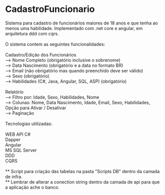 # CadastroFuncionario

Sistema para cadastro de funcionários maiores de 18 anos e que tenha ao menos uma habilidade. Implementado com .net core e angular, em arquitetura ddd com cqrs.</br>
</br>
O sistema contem as seguintes funcionalidades: </br>
</br>
Cadastro/Edição dos Funcionários</br>
--> Nome Completo (obrigatório inclusive o sobrenome)</br>
--> Data Nascimento (obrigatório e a data no formato BR)</br>
--> Email (não obrigatório mas quando preenchido deve ser válido)</br>
--> Sexo (obrigatório)</br>
--> Habilidades (C#, Java, Angular, SQL, ASP) (obrigatório)</br>
</br>
Relatório </br>
--> Filtro por: Idade, Sexo, Habilidades, Nome </br>
--> Colunas: Nome, Data Nascimento, Idade, Email, Sexo, Habilidades, Opção para Ativar / Desativar </br>
--> Paginação </br>
</br>
Tecnologias utilizadas:</br>
</br>
WEB API C#</br>
Dapper</br>
Angular</br>
MS SQL Server</br>
DDD</br>
CQRS</br>
</br>
** Script para criação das tabelas na pasta "Scripts DB" dentro da camada de infra.</br>
** Lembrar de alterar a conection string dentro da camada de api para que a aplicação ache o banco.</br>
